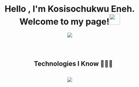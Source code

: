 <h1 align="center"><b>Hello , I'm Kosisochukwu Eneh. Welcome to my page!</b><img src="https://media.giphy.com/media/hvRJCLFzcasrR4ia7z/giphy.gif" width="35"></h1>

<p align="center">
  <a href="https://github.com/DenverCoder1/readme-typing-svg"><img src="https://readme-typing-svg.herokuapp.com?font=Architects+Daughter&color=01F9C6&size=30&center=true&vCenter=true&width=600&height=100&lines=Computer+Science+Student;CyberSecurity+DevSecOps;Leader+Problem+Solver+Team+Player;Badminton+Chess+Book+Lover"></a>
</p>


<br>
<div id="user-content-toc">
  <ul align="center">
    <summary><h2 style="display: inline-block">Technologies I Know 👩🏼‍💻</h2></summary>
  </ul>
</div>
<!--tech stack icons-->
<p align="center">
  <a href="https://skillicons.dev">
    <img src="https://skillicons.dev/icons?i=aws,bash,gcp,gitlab,git,docker,github,html,linux,kali,postman,py,vscode&perline=14" />
  </a>
</p>
